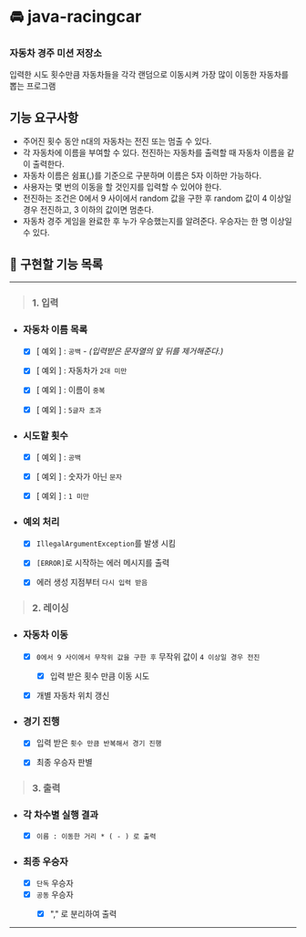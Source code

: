 # 🚘 java-racingcar

### 자동차 경주 미션 저장소
입력한 시도 횟수만큼 자동차들을 각각 랜덤으로 이동시켜 가장 많이 이동한 자동차를 뽑는 프로그램

## 기능 요구사항
- 주어진 횟수 동안 n대의 자동차는 전진 또는 멈출 수 있다.
- 각 자동차에 이름을 부여할 수 있다. 전진하는 자동차를 출력할 때 자동차 이름을 같이 출력한다.
- 자동차 이름은 쉼표(,)를 기준으로 구분하며 이름은 5자 이하만 가능하다.
- 사용자는 몇 번의 이동을 할 것인지를 입력할 수 있어야 한다.
- 전진하는 조건은 0에서 9 사이에서 random 값을 구한 후 random 값이 4 이상일 경우 전진하고, 3 이하의 값이면 멈춘다.
- 자동차 경주 게임을 완료한 후 누가 우승했는지를 알려준다. 우승자는 한 명 이상일 수 있다.

## 🚀 구현할 기능 목록

---

> ### 1. 입력

- ### 자동차 이름 목록
  - [x] [ 예외 ] : `공백` - *(입력받은 문자열의 앞 뒤를 제거해준다.)*
  - [x] [ 예외 ] : 자동차가 `2대 미만`
  - [x] [ 예외 ] : 이름이 `중복`
  - [x] [ 예외 ] : `5글자 초과`


- ### 시도할 횟수
  - [x] [ 예외 ] : `공백`
  - [x] [ 예외 ] : 숫자가 아닌 `문자`
  - [x] [ 예외 ] : `1 미만`


- ### 예외 처리
  - [x] `IllegalArgumentException`를 발생 시킴
  - [x] `[ERROR]`로 시작하는 에러 메시지를 출력
  - [x] 에러 생성 지점부터 `다시 입력 받음 ` 



> ### 2. 레이싱

- ### 자동차 이동
  - [x] `0에서 9 사이에서 무작위 값을 구한 후` 무작위 값이 `4 이상일 경우 전진`
    - [x] 입력 받은 횟수 만큼 이동 시도
  - [x] 개별 자동차 위치 갱신


- ### 경기 진행
  - [x] 입력 받은 `횟수 만큼 반복해서 경기 진행`
  - [x] 최종 우승자 판별



> ### 3. 출력

- ### 각 차수별 실행 결과
  - [x] `이름 : 이동한 거리 * ( - ) 로 출력`
- ### 최종 우승자
  - [x] `단독` 우승자
  - [x] `공동` 우승자
    - [x] "," 로 분리하여 출력


----